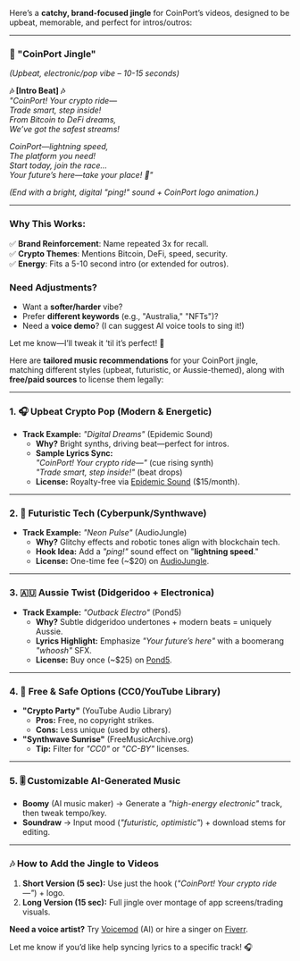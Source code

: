Here’s a **catchy, brand-focused jingle** for CoinPort’s videos, designed to be upbeat, memorable, and perfect for intros/outros:  

---

### **🎵 "CoinPort Jingle"**  
*(Upbeat, electronic/pop vibe – 10-15 seconds)*  

**🎶 [Intro Beat] 🎶**  
*"CoinPort! Your crypto ride—*  
*Trade smart, step inside!*  
*From Bitcoin to DeFi dreams,*  
*We’ve got the safest streams!*  

*CoinPort—lightning speed,*  
*The platform you need!*  
*Start today, join the race…*  
*Your future’s here—take your place! 🚀"*  

*(End with a bright, digital "ping!" sound + CoinPort logo animation.)*  

---

### **Why This Works:**  
✅ **Brand Reinforcement**: Name repeated 3x for recall.  
✅ **Crypto Themes**: Mentions Bitcoin, DeFi, speed, security.  
✅ **Energy**: Fits a 5-10 second intro (or extended for outros).  

### **Need Adjustments?**  
- Want a **softer/harder** vibe?  
- Prefer **different keywords** (e.g., "Australia," "NFTs")?  
- Need a **voice demo**? (I can suggest AI voice tools to sing it!)  

Let me know—I’ll tweak it ‘til it’s perfect! 🎤

Here are **tailored music recommendations** for your CoinPort jingle, matching different styles (upbeat, futuristic, or Aussie-themed), along with **free/paid sources** to license them legally:

---

### **1. 🎧 Upbeat Crypto Pop (Modern & Energetic)**
- **Track Example:** *"Digital Dreams"* (Epidemic Sound)  
  - **Why?** Bright synths, driving beat—perfect for intros.  
  - **Sample Lyrics Sync:**  
    *"CoinPort! Your crypto ride—"* (cue rising synth)  
    *"Trade smart, step inside!"* (beat drops)  
  - **License:** Royalty-free via [Epidemic Sound](https://www.epidemicsound.com/) ($15/month).  

---

### **2. 🤖 Futuristic Tech (Cyberpunk/Synthwave)**  
- **Track Example:** *"Neon Pulse"* (AudioJungle)  
  - **Why?** Glitchy effects and robotic tones align with blockchain tech.  
  - **Hook Idea:** Add a *"ping!"* sound effect on "**lightning speed**."  
  - **License:** One-time fee (~$20) on [AudioJungle](https://audiojungle.net/).  

---

### **3. 🇦🇺 Aussie Twist (Didgeridoo + Electronica)**  
- **Track Example:** *"Outback Electro"* (Pond5)  
  - **Why?** Subtle didgeridoo undertones + modern beats = uniquely Aussie.  
  - **Lyrics Highlight:** Emphasize *"Your future’s here"* with a boomerang *"whoosh"* SFX.  
  - **License:** Buy once (~$25) on [Pond5](https://www.pond5.com/).  

---

### **4. 🎹 Free & Safe Options (CC0/YouTube Library)**  
- **"Crypto Party"** (YouTube Audio Library)  
  - **Pros:** Free, no copyright strikes.  
  - **Cons:** Less unique (used by others).  
- **"Synthwave Sunrise"** (FreeMusicArchive.org)  
  - **Tip:** Filter for *"CC0"* or *"CC-BY"* licenses.  

---

### **5. 🎚️ Customizable AI-Generated Music**  
- **Boomy** (AI music maker) → Generate a *"high-energy electronic"* track, then tweak tempo/key.  
- **Soundraw** → Input mood (*"futuristic, optimistic"*) + download stems for editing.  

---

### **🎶 How to Add the Jingle to Videos**  
1. **Short Version (5 sec):** Use just the hook (*"CoinPort! Your crypto ride—"*) + logo.  
2. **Long Version (15 sec):** Full jingle over montage of app screens/trading visuals.  

**Need a voice artist?** Try [Voicemod](https://www.voicemod.net/) (AI) or hire a singer on [Fiverr](https://www.fiverr.com/).  

Let me know if you’d like help syncing lyrics to a specific track! 🎧

